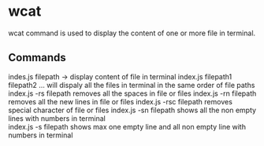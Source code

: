 # wcat
wcat  command is used to display the content of one or more file in terminal.

## Commands
indes.js filepath -> display content of file in terminal
index.js filepath1 filepath2 ... will dispaly all the files in terminal in the same order of file paths
index.js -rs filepath removes all the spaces in file or files
index.js -rn filepath removes all the new lines in file or files
index.js -rsc filepath removes special character of file or files
index.js -sn filepath shows all the non empty lines with numbers in terminal   
index.js -s filepath shows max one empty line and all non empty line with numbers in terminal   

